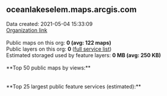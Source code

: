 <h2>oceanlakeselem.maps.arcgis.com</h2> Data created: 2021-05-04 15:33:09 <br /><a target='new' href='https://oceanlakeselem.maps.arcgis.com'>Organization link</a><br /><br />Public maps on this org: <b>0 (avg: 122 maps)</b><br />Public layers on this org: <b>0 </b>(<a target='new' href='https://services.arcgis.com/wncJlMV7a1uj7KJ7/ArcGIS/rest/services'>full service list</a>)<br />Estimated storaged used by feature layers: <b>0 MB (avg: 250 KB)</b><br /><br />**Top 50 public maps by views:**<br /><br /><br />**Top 25 largest public feature services (estimated):**<br />